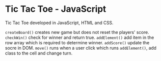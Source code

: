 # Tic Tac Toe - JavaScript
Tic Tac Toe developed in JavaScript, HTML and CSS.

```createBoard()``` creates new game but does not reset the players' score.
```checkWin()``` check for winner and return true.
```addElement()``` add item in the row array which is required to determine winner.
```addScore()``` update the socre in DOM.
```move()``` runs when a user click which runs ```addElement()```, add class to the cell and change turn.
